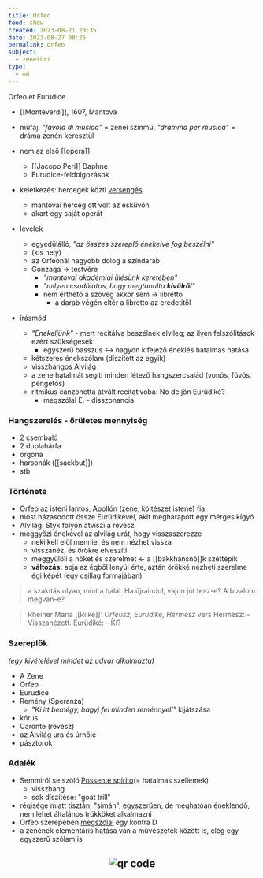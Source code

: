 ```yaml
---
title: Orfeo
feed: show
created: 2023-08-21 20:35
date: 2023-08-27 08:25
permalink: orfeo
subject:
  - zenetöri
type:
  - mű
---
```


Orfeo et Eurudice
- [[Monteverdi]], 1607, Mantova
- műfaj: *"favola di musica"* = zenei színmű, *"dramma per musica"* = dráma zenén keresztül

- nem az első [[opera]]
	- [[Jacopo Peri]] Daphne
	- Eurudice-feldolgozások
- keletkezés: hercegek közti [versengés](opera)
	- mantovai herceg ott volt az esküvőn
	- akart egy saját operát
- levelek
	- egyedülálló, *"az összes szereplő énekelve fog beszélni"*
	- (kis hely)
	- az Orfeonál nagyobb dolog a színdarab
	- Gonzaga -> testvére
		- *"mantovai akadémiai ülésünk keretében"*
		- *"milyen csodálatos, hogy megtanulta **kívülről**"*
		- nem érthető a szöveg akkor sem -> libretto
			- a darab végén eltér a libretto az eredetitől
- írásmód
	- *"Énekeljünk"* - mert recitálva beszélnek elvileg; az ilyen felszólítások ezért szükségesek
		- egyszerű basszus <-> nagyon kifejező éneklés hatalmas hatása
	- kétszeres énekszólam (díszített az egyik)
	- visszhangos Alvilág
	- a zene hatalmát segíti minden létező hangszercsalád (vonós, fúvós, pengetős)
	- ritmikus canzonetta átvált recitativoba: No de jön Eurüdiké?
		- megszólal E. - disszonancia

### Hangszerelés - őrületes mennyiség
- 2 csembaló
- 2 duplahárfa
- orgona
- harsonák ([[sackbut]])
- stb.

### Története
- Orfeo az isteni lantos, Apollón (zene, költészet istene) fia
- most házasodott össze Eurüdikével, akit megharapott egy mérges kígyó
- Alvilág: Styx folyón átviszi a révész
- meggyőzi énekével az alvilág urát, hogy visszaszerezze
	- neki kell elöl mennie, és nem nézhet vissza
	- visszanéz, és örökre elveszíti
	- meggyűlöli a nőket és szerelmet <- a [[bakkhánsnő]]k széttépik
	- **változás:** apja az égből lenyúl érte, aztán örökké nézheti szerelme égi képét (egy csillag formájában)

> a szakítás olyan, mint a halál. Ha újraindul, vajon jót tesz-e? A bizalom megvan-e?

> Rheiner Maria [[Rilke]]: *Orfeusz, Eurüdiké, Hermész* vers
> 	Hermész: - Visszanézett.
> 	Eurüdiké: - Ki?

### Szereplők
*(egy kivételével mindet az udvar alkalmazta)*
- A Zene
- Orfeo
- Eurudice
- Remény (Speranza)
	- *"Ki itt bemégy, hagyj fel minden reménnyel!"* kijátszása
- kórus
- Caronte (révész)
- az Alvilág ura és úrnője
- pásztorok

### Adalék
- Semmiről se szóló [Possente spirito](https://open.spotify.com/track/3jhKNrXeMXko9JRUCFYmzx?si=23abe3a7a6da4b36)(= hatalmas szellemek)
	- visszhang
	- sok díszítése: "goat trill"
- régisége miatt tisztán, "simán", egyszerűen, de meghatóan éneklendő, nem lehet általános trükköket alkalmazni
- Orfeo szerepében [megszólal](https://open.spotify.com/track/22dlKltr2MAM0GGdXxDXo6?si=44acbe3a9d2c460a) egy kontra D
- a zenének elementáris hatása van a művészetek között is, elég egy egyszerű szólam is



## <p style="text-align: center;"><img src="https://chart.googleapis.com/chart?cht=qr&chl=https://notes.andrasdenes.com/orfeo&chs=180x180&choe=UTF-8&chld=L|2" alt="qr code"></p>

